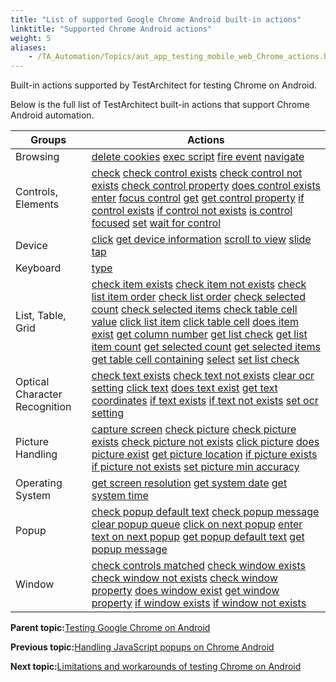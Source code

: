 ```yaml
--- 
title: "List of supported Google Chrome Android built-in actions"
linktitle: "Supported Chrome Android actions"
weight: 5
aliases: 
    - /TA_Automation/Topics/aut_app_testing_mobile_web_Chrome_actions.html
---
```


Built-in actions supported by TestArchitect for testing Chrome on Android.

Below is the full list of TestArchitect built-in actions that support Chrome Android automation.

|Groups|Actions|
|------|-------|
|Browsing|[delete cookies](delete_cookies.html) [exec script](exec_script.html) [fire event](fire_event.html) [navigate](navigate.html)|
|Controls, Elements|[check](check.html) [check control exists](check_control_exists.html) [check control not exists](check_control_not_exists.html) [check control property](check_control_property.html) [does control exists](does_control_exist.html) [enter](enter.html) [focus control](focus_control.html) [get](get.html) [get control property](get_control_property.html) [if control exists](if_control_exists.html) [if control not exists](if_control_not_exists.html) [is control focused](is_control_focused.html) [set](set.html) [wait for control](wait_for_control.html)|
|Device|[click](click.html) [get device information](get_device_information.html) [scroll to view](iOS_scroll_to_view.html) [slide](slide.html) [tap](tap.html)|
|Keyboard|[type](type.html)|
|List, Table, Grid|[check item exists](check_item_exists.html) [check item not exists](check_item_not_exists.html) [check list item order](check_list_item_order.html) [check list order](check_list_order.html) [check selected count](check_selected_count.html) [check selected items](check_selected_items.html) [check table cell value](check_table_cell_value.html) [click list item](click_list_item.html) [click table cell](click_table_cell.html) [does item exist](does_item_exist.html) [get column number](get_column_number.html) [get list check](get_list_check.html) [get list item count](get_list_item_count.html) [get selected count](get_selected_count.html) [get selected items](get_selected_items.html) [get table cell containing](get_table_cell_containing.html) [select](select.html) [set list check](set_list_check.html)|
|Optical Character Recognition|[check text exists](check_text_exists.html) [check text not exists](check_text_not_exists.html) [clear ocr setting](clear_ocr_setting.html) [click text](clear_ocr_setting.html) [does text exist](does_text_exist.html) [get text coordinates](get_text_coordinates.html) [if text exists](if_text_exists.html) [if text not exists](if_text_not_exists.html) [set ocr setting](set_ocr_setting.html)|
|Picture Handling|[capture screen](capture_screen.html) [check picture](check_picture.html) [check picture exists](check_picture_exists.html) [check picture not exists](check_picture_not_exists.html) [click picture](click_picture.html) [does picture exist](does_picture_exist.html) [get picture location](get_picture_location.html) [if picture exists](if_picture_exists.html) [if picture not exists](if_picture_not_exists.html) [set picture min accuracy](set_picture_min_accuracy.html)|
|Operating System|[get screen resolution](get_screen_resolution.html) [get system date](get_system_date.html) [get system time](get_system_time.html)|
|Popup|[check popup default text](check_popup_default_text.html) [check popup message](check_popup_message.html) [clear popup queue](clear_popup_queue.html) [click on next popup](click_on_next_popup.html) [enter text on next popup](enter_text_on_next_popup.html) [get popup default text](get_popup_default_text.html) [get popup message](get_popup_message.html)|
|Window|[check controls matched](check_controls_matched.html) [check window exists](check_window_exists.html) [check window not exists](check_window_not_exists.html) [check window property](check_window_property.html) [does window exist](does_window_exist.html) [get window property](get_window_property.html) [if window exists](if_window_exists.html) [if window not exists](if_window_not_exists.html)|

**Parent topic:**[Testing Google Chrome on Android](/TA_Automation/Topics/aut_app_testing_mobile_web_Android.html)

**Previous topic:**[Handling JavaScript popups on Chrome Android](/TA_Automation/Topics/aut_app_testing_Android_apps_popups.html)

**Next topic:**[Limitations and workarounds of testing Chrome on Android](/TA_Automation/Topics/aut_app_testing_mobile_web_Android_limitations.html)

